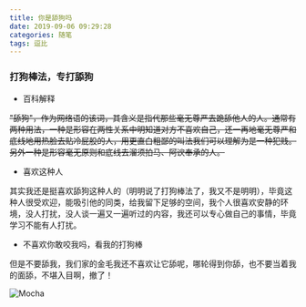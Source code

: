 ```yaml
---
title: 你是舔狗吗
date: 2019-09-06 09:29:28
categories: 随笔
tags: 逗比
---
```

### 打狗棒法，专打舔狗
- 百科解释

~~"舔狗"，作为网络语的该词，其含义是指代那些毫无尊严去跪舔他人的人。通常有两种用法，一种是形容在两性关系中明知道对方不喜欢自己，还一再地毫无尊严和底线地用热脸去贴冷屁股的人，用更直白粗鄙的叫法我们可以理解为是一种犯贱。另外一种是形容毫无原则和底线去溜须拍马、阿谀奉承的人。~~

- 喜欢这种人

其实我还是挺喜欢舔狗这种人的（明明说了打狗棒法了，我又不是明明），毕竟这种人很受欢迎，能吸引他的同类，给我留下足够的空间，我个人很喜欢安静的环境，没人打扰，没人谈一遍又一遍听过的内容，我还可以专心做自己的事情，毕竟学习不能有人打扰。

- 不喜欢你敢咬我吗，看我的打狗棒

但是不要舔我，我们家的金毛我还不喜欢让它舔呢，哪轮得到你舔，也不要当着我的面舔，不堪入目啊，撤了！

![Mocha](https://p1.ssl.qhimg.com/t010df01491cf526f76.jpg)
